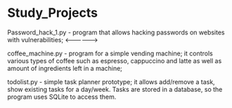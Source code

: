 # Study_Projects

Password_hack_1.py - program that allows hacking passwords on websites with vulnerabilities; <------>

coffee_machine.py - program for a simple vending machine; it controls various types of coffee such as espresso, cappuccino and latte as well as amount of ingredients left in a machine;

todolist.py - simple task planner prototype; it allows add/remove a task, show existing tasks for a day/week. Tasks are stored in a database, so the program uses SQLite to access them.
